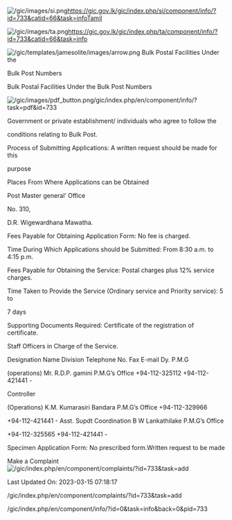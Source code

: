 <!-- Source: https://gic.gov.lk/gic/index.php/en/component/info/?id=733&catid=66&task=info -->

![/gic/images/si.png](/gic/images/si.png)https://gic.gov.lk/gic/index.php/si/component/info/?id=733&catid=66&task=infoTamil

![/gic/images/ta.png](/gic/images/ta.png)https://gic.gov.lk/gic/index.php/ta/component/info/?id=733&catid=66&task=info

![/gic/templates/jamesolite/images/arrow.png](/gic/templates/jamesolite/images/arrow.png) Bulk Postal Facilities Under the

Bulk Post Numbers

Bulk Postal Facilities Under the Bulk Post Numbers

![/gic/images/pdf_button.png](/gic/images/pdf_button.png)/gic/index.php/en/component/info/?task=pdf&id=733

Government or private establishment/ individuals who agree to follow the

conditions relating to Bulk Post.

Process of Submitting Applications: A written request should be made for this

purpose

Places From Where Applications can be Obtained

Post Master general’ Office

No. 310,

D.R. Wigewardhana Mawatha.

Fees Payable for Obtaining Application Form: No fee is charged.

Time During Which Applications should be Submitted: From 8:30 a.m. to 4:15 p.m.

Fees Payable for Obtaining the Service: Postal charges plus 12% service charges.

Time Taken to Provide the Service (Ordinary service and Priority service): 5 to

7 days

Supporting Documents Required: Certificate of the registration of certificate.

Staff Officers in Charge of the Service.

Designation Name Division Telephone No. Fax E-mail Dy. P.M.G

(operations) Mr. R.D.P. gamini P.M.G’s Office +94-112-325112 +94-112-421441 -

Controller

(Operations) K.M. Kumarasiri Bandara P.M.G’s Office +94-112-329966

+94-112-421441 - Asst. Supdt Coordination B W Lankathilake P.M.G’s Office

+94-112-325565 +94-112-421441 -

Specimen Application Form: No prescribed form.Written request to be made

Make a Complaint ![/gic/index.php/en/component/complaints/?id=733&task=add](/gic/index.php/en/component/complaints/?id=733&task=add)

Last Updated On: 2023-03-15 07:18:17

/gic/index.php/en/component/complaints/?id=733&task=add

/gic/index.php/en/component/info/?id=0&task=info&back=0&pid=733